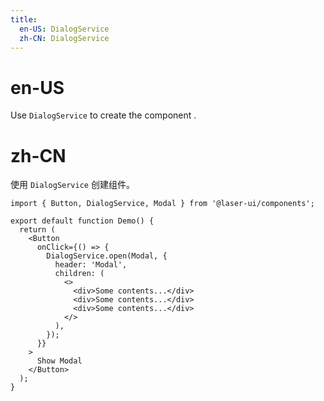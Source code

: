 ```yaml
---
title:
  en-US: DialogService
  zh-CN: DialogService
---
```


# en-US

Use `DialogService` to create the component .

# zh-CN

使用 `DialogService` 创建组件。

```tsx
import { Button, DialogService, Modal } from '@laser-ui/components';

export default function Demo() {
  return (
    <Button
      onClick={() => {
        DialogService.open(Modal, {
          header: 'Modal',
          children: (
            <>
              <div>Some contents...</div>
              <div>Some contents...</div>
              <div>Some contents...</div>
            </>
          ),
        });
      }}
    >
      Show Modal
    </Button>
  );
}
```
